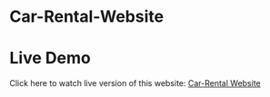 # Car-Rental-Website
# Live Demo
Click here to watch live version of this website: [Car-Rental Website](https://mohit-semwal.github.io/Car-Rental-Website/)
